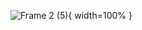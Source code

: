 ![Frame 2 (5)](https://github.com/user-attachments/assets/a71249db-86e6-4c96-b97f-04f30d84e55b){ width=100% }
